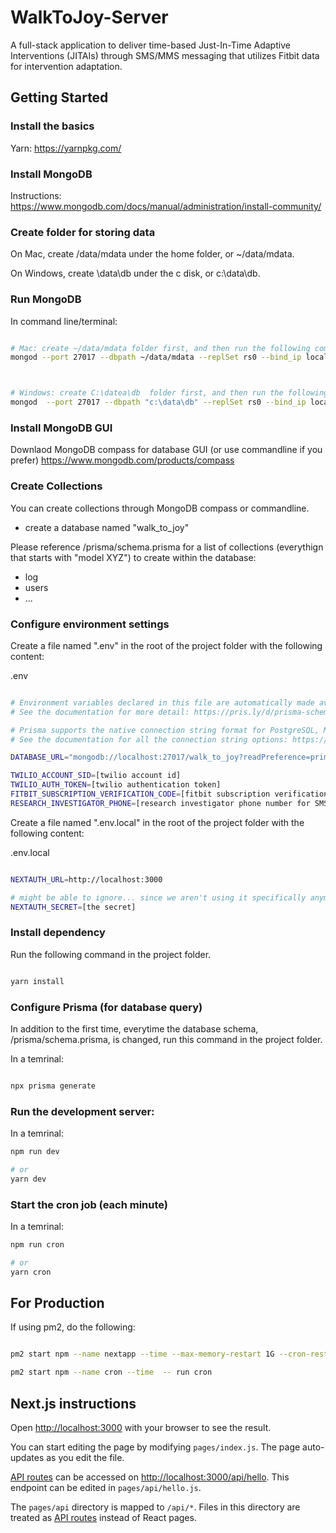 # WalkToJoy-Server

A full-stack application to deliver time-based Just-In-Time Adaptive Interventions (JITAIs) through SMS/MMS messaging that utilizes Fitbit data for intervention adaptation.

## Getting Started

### Install the basics

Yarn: https://yarnpkg.com/




### Install MongoDB
Instructions: https://www.mongodb.com/docs/manual/administration/install-community/

### Create folder for storing data

On Mac, create /data/mdata under the home folder, or  ~/data/mdata.

On Windows, create \data\db under the c disk, or c:\data\db.


### Run MongoDB


In command line/terminal:

```bash

# Mac: create ~/data/mdata folder first, and then run the following command in the terminal:
mongod --port 27017 --dbpath ~/data/mdata --replSet rs0 --bind_ip localhost



# Windows: create C:\datea\db  folder first, and then run the following command in the terminal:
mongod  --port 27017 --dbpath "c:\data\db" --replSet rs0 --bind_ip localhost

```
### Install MongoDB GUI

Downlaod MongoDB compass for database GUI (or use commandline if you prefer)
https://www.mongodb.com/products/compass

### Create Collections

You can create collections through MongoDB compass or commandline.

* create a database named "walk_to_joy" 

Please reference /prisma/schema.prisma for a list of collections (everythign that starts with "model XYZ") to create within the database:
* log
* users
* ...

### Configure environment settings

Create a file named ".env" in the root of the project folder with the following content:

.env 

```bash

# Environment variables declared in this file are automatically made available to Prisma.
# See the documentation for more detail: https://pris.ly/d/prisma-schema#accessing-environment-variables-from-the-schema

# Prisma supports the native connection string format for PostgreSQL, MySQL, SQLite, SQL Server, MongoDB (Preview) and CockroachDB (Preview).
# See the documentation for all the connection string options: https://pris.ly/d/connection-strings

DATABASE_URL="mongodb://localhost:27017/walk_to_joy?readPreference=primary&appname=MongoDB%20Compass&ssl=false&retryWrites=false"

TWILIO_ACCOUNT_SID=[twilio account id]
TWILIO_AUTH_TOKEN=[twilio authentication token]
FITBIT_SUBSCRIPTION_VERIFICATION_CODE=[fitbit subscription verification code]
RESEARCH_INVESTIGATOR_PHONE=[research investigator phone number for SMS]

```

Create a file named ".env.local" in the root of the project folder with the following content:

.env.local

```bash

NEXTAUTH_URL=http://localhost:3000

# might be able to ignore... since we aren't using it specifically anymore?
NEXTAUTH_SECRET=[the secret]

```

### Install dependency

Run the following command in the project folder.

```bash

yarn install

```

### Configure Prisma (for database query)

In addition to the first time, everytime the database schema, /prisma/schema.prisma, is changed, run this command in the project folder.

In a temrinal:

```bash

npx prisma generate

```

### Run the development server:

In a temrinal:

```bash
npm run dev

# or
yarn dev

```

### Start the cron job (each minute)

In a temrinal:

```bash
npm run cron

# or
yarn cron

```

## For Production

If using pm2, do the following:

```bash

pm2 start npm --name nextapp --time --max-memory-restart 1G --cron-restart="40 * * * *" -- run start

pm2 start npm --name cron --time  -- run cron

```

## Next.js instructions


Open [http://localhost:3000](http://localhost:3000) with your browser to see the result.

You can start editing the page by modifying `pages/index.js`. The page auto-updates as you edit the file.

[API routes](https://nextjs.org/docs/api-routes/introduction) can be accessed on [http://localhost:3000/api/hello](http://localhost:3000/api/hello). This endpoint can be edited in `pages/api/hello.js`.

The `pages/api` directory is mapped to `/api/*`. Files in this directory are treated as [API routes](https://nextjs.org/docs/api-routes/introduction) instead of React pages.
